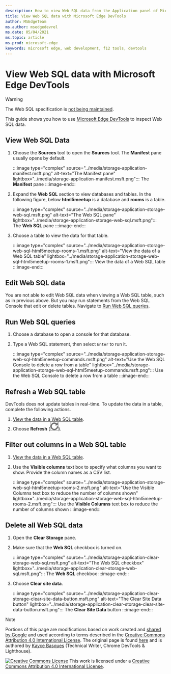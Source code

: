 ```yaml
---
description: How to view Web SQL data from the Application panel of Microsoft Edge DevTools.
title: View Web SQL data with Microsoft Edge DevTools
author: MSEdgeTeam
ms.author: msedgedevrel
ms.date: 05/04/2021
ms.topic: article
ms.prod: microsoft-edge
keywords: microsoft edge, web development, f12 tools, devtools
---
```

<!-- Copyright Kayce Basques

   Licensed under the Apache License, Version 2.0 (the "License");
   you may not use this file except in compliance with the License.
   You may obtain a copy of the License at

       https://www.apache.org/licenses/LICENSE-2.0

   Unless required by applicable law or agreed to in writing, software
   distributed under the License is distributed on an "AS IS" BASIS,
   WITHOUT WARRANTIES OR CONDITIONS OF ANY KIND, either express or implied.
   See the License for the specific language governing permissions and
   limitations under the License.  -->
# View Web SQL data with Microsoft Edge DevTools

> [!WARNING]
> The Web SQL specification is [not being maintained](https://w3.org/TR/webdatabase/#status-of-this-document).

This guide shows you how to use [Microsoft Edge DevTools](../../devtools-guide-chromium/index.md) to inspect Web SQL data.


<!-- ====================================================================== -->
## View Web SQL Data

1.  Choose the **Sources** tool to open the **Sources** tool.  The **Manifest** pane usually opens by default.

    :::image type="complex" source="../media/storage-application-manifest.msft.png" alt-text="The Manifest pane" lightbox="../media/storage-application-manifest.msft.png":::
       The **Manifest** pane
    :::image-end:::

1.  Expand the **Web SQL** section to view databases and tables.  In the following figure, below **html5meetup** is a database and **rooms** is a table.

    :::image type="complex" source="../media/storage-application-storage-web-sql.msft.png" alt-text="The Web SQL pane" lightbox="../media/storage-application-storage-web-sql.msft.png":::
       The **Web SQL** pane
    :::image-end:::

1.  Choose a table to view the data for that table.

    :::image type="complex" source="../media/storage-application-storage-web-sql-html5meetup-rooms-1.msft.png" alt-text="View the data of a Web SQL table" lightbox="../media/storage-application-storage-web-sql-html5meetup-rooms-1.msft.png":::
       View the data of a Web SQL table
    :::image-end:::


<!-- ====================================================================== -->
## Edit Web SQL data

You are not able to edit Web SQL data when viewing a Web SQL table, such as in previous above.  But you may run statements from the Web SQL Console that edit or delete tables.  Navigate to [Run Web SQL queries](#run-web-sql-queries).


<!-- ====================================================================== -->
## Run Web SQL queries

1.  Choose a database to open a console for that database.
1.  Type a Web SQL statement, then select `Enter` to run it.

    :::image type="complex" source="../media/storage-application-storage-web-sql-html5meetup-commands.msft.png" alt-text="Use the Web SQL Console to delete a row from a table" lightbox="../media/storage-application-storage-web-sql-html5meetup-commands.msft.png":::
       Use the Web SQL Console to delete a row from a table
    :::image-end:::


<!-- ====================================================================== -->
## Refresh a Web SQL table

DevTools does not update tables in real-time.  To update the data in a table, complete the following actions.

1.  [View the data in a Web SQL table](#view-web-sql-data).
1.  Choose **Refresh** (![Refresh](../media/refresh-icon.msft.png)).


<!-- ====================================================================== -->
## Filter out columns in a Web SQL table

1.  [View the data in a Web SQL table](#view-web-sql-data).
1.  Use the **Visible columns** text box to specify what columns you want to show.  Provide the column names as a CSV list.

    :::image type="complex" source="../media/storage-application-storage-web-sql-html5meetup-rooms-2.msft.png" alt-text="Use the Visible Columns text box to reduce the number of columns shown" lightbox="../media/storage-application-storage-web-sql-html5meetup-rooms-2.msft.png":::
       Use the **Visible Columns** text box to reduce the number of columns shown
    :::image-end:::


<!-- ====================================================================== -->
## Delete all Web SQL data

1.  Open the **Clear Storage** pane.
1.  Make sure that the **Web SQL** checkbox is turned on.

    :::image type="complex" source="../media/storage-application-clear-storage-web-sql.msft.png" alt-text="The Web SQL checkbox" lightbox="../media/storage-application-clear-storage-web-sql.msft.png":::
       The **Web SQL** checkbox
    :::image-end:::

1.  Choose **Clear site data**.

    :::image type="complex" source="../media/storage-application-clear-storage-clear-site-data-button.msft.png" alt-text="The Clear Site Data button" lightbox="../media/storage-application-clear-storage-clear-site-data-button.msft.png":::
       The **Clear Site Data** button
    :::image-end:::


<!-- ====================================================================== -->
> [!NOTE]
> Portions of this page are modifications based on work created and [shared by Google](https://developers.google.com/terms/site-policies) and used according to terms described in the [Creative Commons Attribution 4.0 International License](https://creativecommons.org/licenses/by/4.0).
> The original page is found [here](https://developers.google.com/web/tools/chrome-devtools/storage/websql) and is authored by [Kayce Basques](https://developers.google.com/web/resources/contributors#kayce-basques) (Technical Writer, Chrome DevTools \& Lighthouse).

[![Creative Commons License](https://i.creativecommons.org/l/by/4.0/88x31.png)](https://creativecommons.org/licenses/by/4.0)
This work is licensed under a [Creative Commons Attribution 4.0 International License](https://creativecommons.org/licenses/by/4.0).
